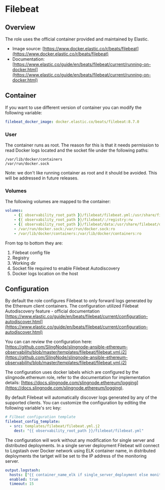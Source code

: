 # Filebeat

## Overview

The role uses the official container provided and maintained by Elastic.

* Image source: [https://www.docker.elastic.co/r/beats/filebeat](https://www.docker.elastic.co/r/beats/filebeat)
* Documentation: [https://www.elastic.co/guide/en/beats/filebeat/current/running-on-docker.html](https://www.elastic.co/guide/en/beats/filebeat/current/running-on-docker.html)

## Container

If you want to use different version of container you can modify the following variable:

```yaml
filebeat_docker_image: docker.elastic.co/beats/filebeat:8.7.0
```

### User

The container runs as root.  The reason for this is that it needs permission to read Docker logs located and the socket file under the following paths:

```
/var/lib/docker/containers
/var/run/docker.sock
```

Note: we don't like running container as root and it should be avoided. This will be addressed in future releases.&#x20;

### Volumes

The following volumes are mapped to the container:

```yaml
volumes:
    - {{ observability_root_path }}/filebeat/filebeat.yml:/usr/share/filebeat/filebeat.yml:ro
    - {{ observability_root_path }}/filebeat/:/registry:rw
    - {{ observability_root_path }}/filebeat/data:/usr/share/filebeat/data:rw
    - /var/run/docker.sock:/var/run/docker.sock:ro
    - /var/lib/docker/containers:/var/lib/docker/containers:ro
```

From top to bottom they are:&#x20;

1. Filebeat config file
2. Registry&#x20;
3. Working dir
4. Socket file required to enable Filebeat Autodiscovery
5. Docker logs location on the host&#x20;

## Configuration

By default the role configures Filebeat to only forward logs generated by the Ethereum client containers. The configuration utilized Filebeat Autodiscovery feature - official documentation [https://www.elastic.co/guide/en/beats/filebeat/current/configuration-autodiscover.html](https://www.elastic.co/guide/en/beats/filebeat/current/configuration-autodiscover.html)

You can can review the configuration here: [https://github.com/SlingNode/slingnode-ansible-ethereum-observability/blob/master/templates/filebeat/filebeat.yml.j2](https://github.com/SlingNode/slingnode-ansible-ethereum-observability/blob/master/templates/filebeat/filebeat.yml.j2)

The configuration uses docker labels which are configured by the slingnode.ethereum role, refer to the documentation for implementation details: [https://docs.slingnode.com/slingnode.ethereum/logging](https://docs.slingnode.com/slingnode.ethereum/logging).

By default Filebeat will automatically discover logs generated by any of the supported clients. You can customize the configuration by editing the following variable's src key:

```yaml
# Filbeat configuration template
filebeat_config_template:
  - src: templates/filebeat/filebeat.yml.j2
    dest: "{{ observability_root_path }}/filebeat/filebeat.yml"
```

The configuration will work without any modification for single server and distributed deployments. In a single server deployment Filebeat will connect to Logstash over Docker network using ELK container name, in distributed deployments the tartget will be set to the IP address of the monitoring server.&#x20;

```yaml
output.logstash:
  hosts: ["{{ container_name_elk if single_server_deployment else monitoring_server_host }}:{{ logstash_port }}"]
  enabled: true
  timeout: 15
```










